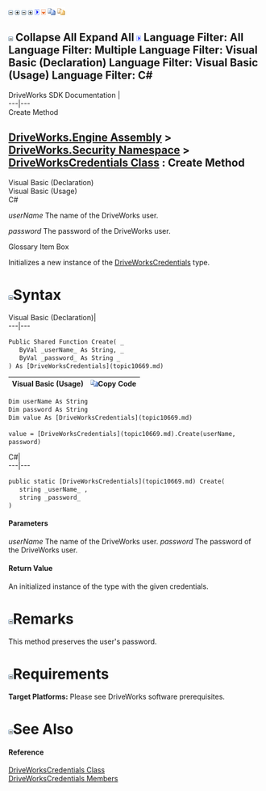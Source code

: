 ![](dotnetimages/collapse.gif) ![](dotnetimages/expand.gif) ![](dotnetimages/collapse.gif) ![](dotnetimages/expand.gif) ![](dotnetimages/drpdown.gif) ![](dotnetimages/drpdown_orange.gif) ![](dotnetimages/copycode.gif) ![](dotnetimages/copycodeHighlight.gif)

![](dotnetimages/collapse.gif) Collapse All Expand All ![](dotnetimages/drpdown.gif) Language Filter: All  Language Filter: Multiple  Language Filter: Visual Basic (Declaration) Language Filter: Visual Basic (Usage) Language Filter: C#  
---  
DriveWorks SDK Documentation  |   
---|---  
Create Method   
  
[DriveWorks.Engine Assembly](topic2156.md) > [DriveWorks.Security Namespace](topic10574.md) > [DriveWorksCredentials Class](topic10669.md) : Create Method  
---  
  
Visual Basic (Declaration)    
Visual Basic (Usage)    
C# 

_userName_
    The name of the DriveWorks user.

_password_
    The password of the DriveWorks user.

Glossary Item Box

Initializes a new instance of the [DriveWorksCredentials](topic10669.md) type. 

# ![](dotnetimages/collapse.gif)Syntax

Visual Basic (Declaration)|   
---|---  
      
    
    Public Shared Function Create( _
       ByVal _userName_ As String, _
       ByVal _password_ As String _
    ) As [DriveWorksCredentials](topic10669.md)  
  
Visual Basic (Usage)| ![](dotnetimages/copycode.gif)Copy Code  
---|---  
      
    
    Dim userName As String
    Dim password As String
    Dim value As [DriveWorksCredentials](topic10669.md)
     
    value = [DriveWorksCredentials](topic10669.md).Create(userName, password)  
  
C#|   
---|---  
      
    
    public static [DriveWorksCredentials](topic10669.md) Create( 
       string _userName_ ,
       string _password_
    )  
  
#### Parameters

 _userName_
    The name of the DriveWorks user.
_password_
    The password of the DriveWorks user.

#### Return Value

An initialized instance of the type with the given credentials.

# ![](dotnetimages/collapse.gif)Remarks

This method preserves the user's password.

# ![](dotnetimages/collapse.gif)Requirements

**Target Platforms:** Please see DriveWorks software prerequisites.

# ![](dotnetimages/collapse.gif)See Also

#### Reference

[DriveWorksCredentials Class](topic10669.md)   
[DriveWorksCredentials Members](topic10670.md)


